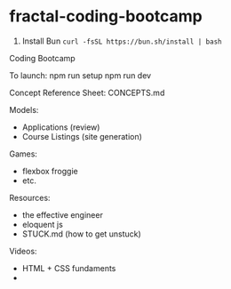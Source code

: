 # fractal-coding-bootcamp


1. Install Bun
`curl -fsSL https://bun.sh/install | bash`

Coding Bootcamp

To launch:
npm run setup
npm run dev


Concept Reference Sheet:
CONCEPTS.md


Models:
- Applications (review) 
- Course Listings (site generation)

Games:
- flexbox froggie
- etc. 

Resources:
- the effective engineer
- eloquent js
- STUCK.md (how to get unstuck) 

Videos:
- HTML + CSS fundaments
- 
